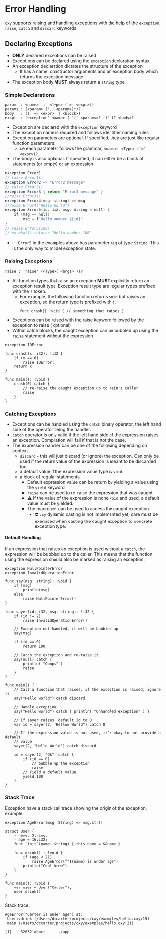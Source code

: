 # Error Handling

`cxy` supports raising and handling exceptions with the help of the `exception`, `raise`,
`catch` and `discard` keywords.

## Declaring Exceptions

- **ONLY** declared exceptions can be raised
- Exceptions can be declared using the `exception` declaration syntax.
- An exception declaration dictates the structure of the exception
    - It has a name, constructor arguments and an exception body which
      returns the exception message
- The exception body **MUST** always return a `string` type

### Simple Declarations

```
param  : <name> ':' <Type> ('=' <expr>)?
params : (<param> (',' <param>)*)?
body   : (( '=> <expr>) | <block>)
excpt  : 'exception' <name> ( '(' <params>? ')' )? <body>?
```

* Exception are declared with the `exception` keyword
* The exception name is required and follows identifier naming rules
* Exception parameters are optional. If specified, they are just like regular function
  parameters.
    * i.e each parameter follows the grammar, `<name>: <Type> ('=' <expr>)?`.
* The body is also optional. If specified, it can either be a block of statements (or empty)
  or an expression

```c
exception Error1
// raise Error1()
exception Error2 => "Error2 message"
// raise Error2()
exception Error3 { return "Error3 message" }
//raise Error3()
exception Error4(msg: string) => msg
//raise Error4("Hello World")
exception Error5(id: i32, msg: String = null) {
    if (msg == null)
        msg = f"Hello number ${id}"
}
// raise Error5(100)
// ex.what() returns "Hello number 100"
```

* :information_source: - `Error5` in the examples above has parameter `msg` of type `String`. This is
  the only way to model exception state.

### Raising Exceptions

```
raise : 'raise' (<Type>( <args> ))?
```

* All function types that raise an exception **MUST** explicitly return an exception result
  type. Exception result type are regular types prefixed with the `!` token.
    * For example, the following function returns `void` but raises an exception, so the return
      type is prefixed with `!`.
      ```cxy
      func crash() !void { // something that raises }
      ```
* Exceptions can be raised with the raise keyword followed by the exception to raise (
  optional)
* Within catch blocks, the caught exception can be bubbled up using the `raise` statement
  without the expression

```cxy
exception IOError

func crash(x: i32): !i32 {
    if (x == 0)
        raise IOError()
    return x
}

func main(): !void {
    crash(0) catch {
        // re-raise the caught exception up to main's caller
        raise
    }
}
```

### Catching Exceptions

* Exceptions can be handled using the `catch` binary operator, the left hand side of the
  operator being the handler.
* `catch` operator is only valid if the left hand side of the expression raises an exception.
  Compilation will fail if that is not the case.
* The expression handler can be one of the following depending on context
    * `discard` - this will just discard (or ignore) the exception. Can only be used if the
      return value of the expression is meant to be discarded too.
    * a default value if the expression value type is `void`.
    * a block of regular statements
        * Default expression value can be return by yielding a value using the `yield` keyword
        * `raise` can be used to re-raise the expression that was caught
        * :warning: If the value of the expression is none `void` and used, a default value
          must be yielded.
        * The macro `ex!` can be used to access the caught exception.
            * :no_entry: `cxy` dynamic casting is not implemented yet, care must be
              exercised when casting the caught exception to concrete exception type.

#### Default Handling

If an expression that raises an exception is used without a `catch`, the expression will
be bubbled up to the caller. This means that the function using the expression should also
be marked as raising an exception.

```
exception NullPointerError
exception InvalidOperationError

func say(msg: string): !void {
    if (msg)
        println(msg)
    else
        raise NullPointerError()
}

func sayer(id: i32, msg: string): !i32 {
    if (id != 2)
        raise InvalidOperationError()
    
    // Exception not handled, it will be bubbled up
    say(msg)
    
    if (id == 0)
        return 100
    
    // Catch the exception and re-raise it
    say(null) catch {
        println( "Ooops" ) 
        raise
    }
}

func main() {
    // Call a function that raises, if the exception is raised, ignore it
    say("Hello world") catch discard
    
    // Handle exception
    say("Hello world") catch { println( "Unhandled exception" ) }
        
    // If sayer raises, default id to 0
    var id = sayer(2, "Hellow World") catch 0
    
    // If the expression value is not used, it's okay to not provide a default
    // value
    sayer(2, "Hello World") catch discard
    
    id = sayer(2, "Ok") catch {
        if (id == 0)
            // bubble up the exception
            raise
        // Yield a default value
        yield 100
    }
}
```

### Stack Trace

Exception have a stack call trace showing the origin of the exception, example

```cxy
exception AgeError(msg: String) => msg.str()

struct User {
    - name: String;
    - age = 16:i32;
    func `init`(name: String) { this.name = &&name }

    func drink() : !void {
        if (age < 21)
            raise AgeError(f"${name} is under age")
        println("Cool brew")
    }
}

func main(): !void {
    var user = User("Carter");
    user.drink()
}
```

Stack trace:

```
AgeError("Carter is under age") at:
 User::drink (/Users/dccarter/projects/cxy/examples/hello.cxy:15)
 main (/Users/dccarter/projects/cxy/examples/hello.cxy:21)

[1]    32032 abort      ./app
```
